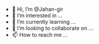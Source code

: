- 👋 Hi, I’m @Jahan-gir
- 👀 I’m interested in ...
- 🌱 I’m currently learning ...
- 💞️ I’m looking to collaborate on ...
- 📫 How to reach me ...

<!---
Jahan-gir/Jahan-gir is a ✨ special ✨ repository because its `README.md` (this file) appears on your GitHub profile.
You can click the Preview link to take a look at your changes.
--->

